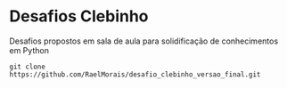 <h1>Desafios Clebinho</h1>
<p>Desafios propostos em sala de aula para solidificação de conhecimentos em Python</p>


```
git clone https://github.com/RaelMorais/desafio_clebinho_versao_final.git
```
